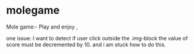 # molegame
Mole game:-
Play and enjoy ,

one issue: I want to detect if user click outside the .img-block the value of score must be decremented by 10. and i am stuck how to do this.
